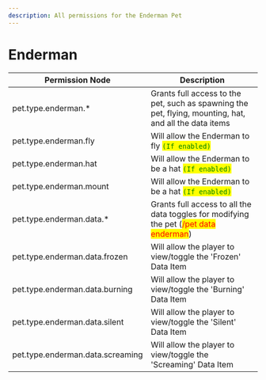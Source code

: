 ```yaml
---
description: All permissions for the Enderman Pet
---
```



# Enderman
| Permission Node | Description |
| - | - |
| pet.type.enderman.* | Grants full access to the pet, such as spawning the pet, flying, mounting, hat, and all the data items |
| pet.type.enderman.fly | Will allow the Enderman to fly <mark style="color:green;">`(If enabled)`</mark> |
| pet.type.enderman.hat | Will allow the Enderman to be a hat <mark style="color:green;">`(If enabled)`</mark> |
| pet.type.enderman.mount | Will allow the Enderman to be a hat <mark style="color:green;">`(If enabled)`</mark> |
| pet.type.enderman.data.* | Grants full access to all the data toggles for modifying the pet (<mark style="color:red;">/pet data enderman</mark>) |
| pet.type.enderman.data.frozen | Will allow the player to view/toggle the 'Frozen' Data Item |
| pet.type.enderman.data.burning | Will allow the player to view/toggle the 'Burning' Data Item |
| pet.type.enderman.data.silent | Will allow the player to view/toggle the 'Silent' Data Item |
| pet.type.enderman.data.screaming | Will allow the player to view/toggle the 'Screaming' Data Item |

